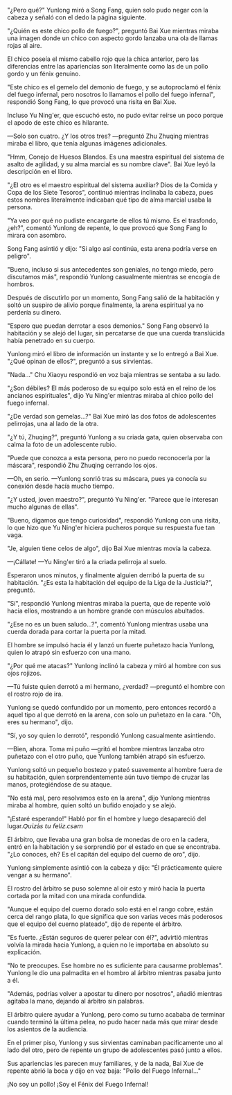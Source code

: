 
"¿Pero qué?" Yunlong miró a Song Fang, quien solo pudo negar con la cabeza y señaló con el dedo la página siguiente.

"¿Quién es este chico pollo de fuego?", preguntó Bai Xue mientras miraba una imagen donde un chico con aspecto gordo lanzaba una ola de llamas rojas al aire.

El chico poseía el mismo cabello rojo que la chica anterior, pero las diferencias entre las apariencias son literalmente como las de un pollo gordo y un fénix genuino.

"Este chico es el gemelo del demonio de fuego, y se autoproclamó el fénix del fuego infernal, pero nosotros lo llamamos el pollo del fuego infernal", respondió Song Fang, lo que provocó una risita en Bai Xue.

Incluso Yu Ning'er, que escuchó esto, no pudo evitar reírse un poco porque el apodo de este chico es hilarante.

—Solo son cuatro. ¿Y los otros tres? —preguntó Zhu Zhuqing mientras miraba el libro, que tenía algunas imágenes adicionales.

"Hmm, Conejo de Huesos Blandos. Es una maestra espiritual del sistema de asalto de agilidad, y su alma marcial es su nombre clave". Bai Xue leyó la descripción en el libro.

"¿El otro es el maestro espiritual del sistema auxiliar? Dios de la Comida y Copa de los Siete Tesoros", continuó mientras inclinaba la cabeza, pues estos nombres literalmente indicaban qué tipo de alma marcial usaba la persona.

"Ya veo por qué no pudiste encargarte de ellos tú mismo. Es el trasfondo, ¿eh?", comentó Yunlong de repente, lo que provocó que Song Fang lo mirara con asombro.

Song Fang asintió y dijo: "Si algo así continúa, esta arena podría verse en peligro".

"Bueno, incluso si sus antecedentes son geniales, no tengo miedo, pero discutamos más", respondió Yunlong casualmente mientras se encogía de hombros.

Después de discutirlo por un momento, Song Fang salió de la habitación y soltó un suspiro de alivio porque finalmente, la arena espiritual ya no perdería su dinero.

"Espero que puedan derrotar a esos demonios." Song Fang observó la habitación y se alejó del lugar, sin percatarse de que una cuerda translúcida había penetrado en su cuerpo.

Yunlong miró el libro de información un instante y se lo entregó a Bai Xue. "¿Qué opinan de ellos?", preguntó a sus sirvientas.

"Nada..." Chu Xiaoyu respondió en voz baja mientras se sentaba a su lado.

"¿Son débiles? El más poderoso de su equipo solo está en el reino de los ancianos espirituales", dijo Yu Ning'er mientras miraba al chico pollo del fuego infernal.

"¿De verdad son gemelas...?" Bai Xue miró las dos fotos de adolescentes pelirrojas, una al lado de la otra.

"¿Y tú, Zhuqing?", preguntó Yunlong a su criada gata, quien observaba con calma la foto de un adolescente rubio.

"Puede que conozca a esta persona, pero no puedo reconocerla por la máscara", respondió Zhu Zhuqing cerrando los ojos.

—Oh, en serio. —Yunlong sonrió tras su máscara, pues ya conocía su conexión desde hacía mucho tiempo.

"¿Y usted, joven maestro?", preguntó Yu Ning'er. "Parece que le interesan mucho algunas de ellas".

"Bueno, digamos que tengo curiosidad", respondió Yunlong con una risita, lo que hizo que Yu Ning'er hiciera pucheros porque su respuesta fue tan vaga.

"Je, alguien tiene celos de algo", dijo Bai Xue mientras movía la cabeza.

—¡Cállate! —Yu Ning'er tiró a la criada pelirroja al suelo.

Esperaron unos minutos, y finalmente alguien derribó la puerta de su habitación. "¿Es esta la habitación del equipo de la Liga de la Justicia?", preguntó.

"Sí", respondió Yunlong mientras miraba la puerta, que de repente voló hacia ellos, mostrando a un hombre grande con músculos abultados.

"¿Ese no es un buen saludo...?", comentó Yunlong mientras usaba una cuerda dorada para cortar la puerta por la mitad.

El hombre se impulsó hacia él y lanzó un fuerte puñetazo hacia Yunlong, quien lo atrapó sin esfuerzo con una mano.

"¿Por qué me atacas?" Yunlong inclinó la cabeza y miró al hombre con sus ojos rojizos.

—Tú fuiste quien derrotó a mi hermano, ¿verdad? —preguntó el hombre con el rostro rojo de ira.

Yunlong se quedó confundido por un momento, pero entonces recordó a aquel tipo al que derrotó en la arena, con solo un puñetazo en la cara. "Oh, eres su hermano", dijo.

"Sí, yo soy quien lo derrotó", respondió Yunlong casualmente asintiendo.

—Bien, ahora. Toma mi puño —gritó el hombre mientras lanzaba otro puñetazo con el otro puño, que Yunlong también atrapó sin esfuerzo.

Yunlong soltó un pequeño bostezo y pateó suavemente al hombre fuera de su habitación, quien sorprendentemente aún tuvo tiempo de cruzar las manos, protegiéndose de su ataque.

"No está mal, pero resolvamos esto en la arena", dijo Yunlong mientras miraba al hombre, quien soltó un bufido enojado y se alejó.

"¡Estaré esperando!" Habló por fin el hombre y luego desapareció del lugar.𝘘𝘶𝘪𝘻á𝘴 𝘵𝘶 𝘧𝘦𝘭𝘪𝘻.𝘤𝘴𝘢𝘮

El árbitro, que llevaba una gran bolsa de monedas de oro en la cadera, entró en la habitación y se sorprendió por el estado en que se encontraba. "¿Lo conoces, eh? Es el capitán del equipo del cuerno de oro", dijo.

Yunlong simplemente asintió con la cabeza y dijo: "Él prácticamente quiere vengar a su hermano".

El rostro del árbitro se puso solemne al oír esto y miró hacia la puerta cortada por la mitad con una mirada confundida.

"Aunque el equipo del cuerno dorado solo está en el rango cobre, están cerca del rango plata, lo que significa que son varias veces más poderosos que el equipo del cuerno plateado", dijo de repente el árbitro.

"Es fuerte. ¿Están seguros de querer pelear con él?", advirtió mientras volvía la mirada hacia Yunlong, a quien no le importaba en absoluto su explicación.

"No te preocupes. Ese hombre no es suficiente para causarme problemas". Yunlong le dio una palmadita en el hombro al árbitro mientras pasaba junto a él.

"Además, podrías volver a apostar tu dinero por nosotros", añadió mientras agitaba la mano, dejando al árbitro sin palabras.

El árbitro quiere ayudar a Yunlong, pero como su turno acababa de terminar cuando terminó la última pelea, no pudo hacer nada más que mirar desde los asientos de la audiencia.

En el primer piso, Yunlong y sus sirvientas caminaban pacíficamente uno al lado del otro, pero de repente un grupo de adolescentes pasó junto a ellos.

Sus apariencias les parecen muy familiares, y de la nada, Bai Xue de repente abrió la boca y dijo en voz baja: "Pollo del Fuego Infernal..."

¡No soy un pollo! ¡Soy el Fénix del Fuego Infernal!